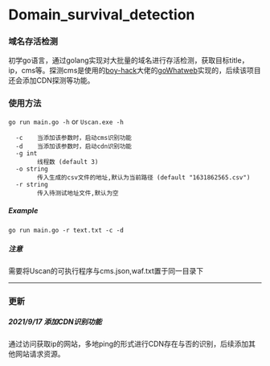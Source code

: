 # Domain_survival_detection
### 域名存活检测
初学go语言，通过golang实现对大批量的域名进行存活检测，获取目标title，ip，cms等。探测cms是使用的[boy-hack](https://github.com/boy-hack)大佬的[goWhatweb](https://github.com/boy-hack/goWhatweb)实现的，后续该项目还会添加CDN探测等功能。

### 使用方法
`go run main.go -h` or `Uscan.exe -h`
```
  -c    当添加该参数时，启动cms识别功能
  -d    当添加该参数时，启动cdn识别功能
  -g int
        线程数 (default 3)
  -o string
        传入生成的csv文件的地址,默认为当前路径 (default "1631862565.csv")
  -r string
        传入待测试地址文件,默认为空
```
##### Example
`go run main.go -r text.txt -c -d`

##### 注意
需要将Uscan的可执行程序与cms.json,waf.txt置于同一目录下

----

### 更新
##### 2021/9/17 添加CDN识别功能
通过访问获取ip的网站，多地ping的形式进行CDN存在与否的识别，后续添加其他网站请求资源。

